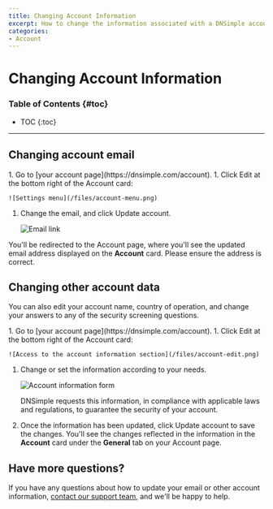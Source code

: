 ```yaml
---
title: Changing Account Information
excerpt: How to change the information associated with a DNSimple account.
categories:
- Account
---
```


# Changing Account Information

### Table of Contents {#toc}

* TOC
{:toc}

---

## Changing account email

<div class="section-steps" markdown="1">
1. Go to [your account page](https://dnsimple.com/account).
1. Click <label>Edit</label> at the bottom right of the <label>Account</label> card: 

    ![Settings menu](/files/account-menu.png)

1. Change the email, and click <label>Update account</label>.

    ![Email link](/files/account-email.png)

You'll be redirected to the Account page, where you'll see the updated email address displayed on the **Account** card. Please ensure the address is correct.

</div>

## Changing other account data

You can also edit your account name, country of operation, and change your answers to any of the security screening questions. 

<div class="section-steps" markdown="1">
1. Go to [your account page](https://dnsimple.com/account).
1. Click <label>Edit</label> at the bottom right of the <label>Account</label> card:

    ![Access to the account information section](/files/account-edit.png)

1. Change or set the information according to your needs.

   ![Account information form](/files/account-information-form.png)

   <info>
   DNSimple requests this information, in compliance with applicable laws and regulations, to guarantee the security of your account.
   </info>

1. Once the information has been updated, click <label>Update account</label> to save the changes. You'll see the changes reflected in the information in the **Account** card under the **General** tab on your Account page.

</div>

## Have more questions?

If you have any questions about how to update your email or other account information, [contact our support team](https://dnsimple.com/feedback), and we'll be happy to help. 
